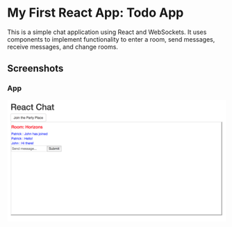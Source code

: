 # My First React App: Todo App

This is a simple chat application using React and WebSockets. It uses components to implement functionality to enter a room, send messages, receive messages, and change rooms.

## Screenshots

### App
![alt text](Screenshots/2.png )
